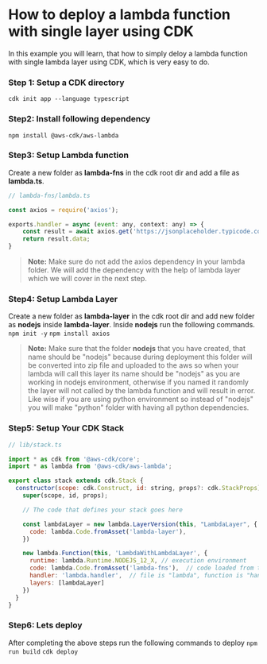 # How to deploy a lambda function with single layer using CDK

In this example you will learn, that how to simply deloy a lambda function with single lambda layer using CDK, which is very easy to do.

### Step 1: Setup a CDK directory
`cdk init app --language typescript`

### Step2: Install following dependency
`npm install @aws-cdk/aws-lambda`

### Step3: Setup Lambda function
Create a new folder as **lambda-fns** in the cdk root dir and add a file as **lambda.ts**.
```javascript
// lambda-fns/lambda.ts

const axios = require('axios');

exports.handler = async (event: any, context: any) => {
    const result = await axios.get('https://jsonplaceholder.typicode.com/todos/1');
    return result.data;
}
```
> **Note:** Make sure do not add the axios dependency in your lambda folder. We will add the dependency with the help of lambda layer which we will cover in the next step.

### Step4: Setup Lambda Layer
Create a new folder as **lambda-layer** in the cdk root dir and add new folder as **nodejs** inside **lambda-layer**. 
Inside **nodejs** run the following commands.
`npm init -y`
`npm install axios`
> **Note:** Make sure that the folder **nodejs** that you have created, that name should be "nodejs" because during deployment this folder will be converted into zip file and uploaded to the aws so when your lambda will call this layer its name should be "nodejs" as you are working in nodejs environment, otherwise if you named it randomly the layer will not called by the lambda function and will result in error. Like wise if you are using python environment so instead of "nodejs" you will make "python" folder with having all python dependencies.

### Step5: Setup Your CDK Stack
```javascript
// lib/stack.ts

import * as cdk from '@aws-cdk/core';
import * as lambda from '@aws-cdk/aws-lambda';

export class stack extends cdk.Stack {
  constructor(scope: cdk.Construct, id: string, props?: cdk.StackProps) {
    super(scope, id, props);

    // The code that defines your stack goes here

    const lambdaLayer = new lambda.LayerVersion(this, "LambdaLayer", {
      code: lambda.Code.fromAsset('lambda-layer'),
    })

    new lambda.Function(this, 'LambdaWithLambdaLayer', {
      runtime: lambda.Runtime.NODEJS_12_X, // execution environment
      code: lambda.Code.fromAsset('lambda-fns'),  // code loaded from the "lambda" directory
      handler: 'lambda.handler',  // file is "lambda", function is "handler"
      layers: [lambdaLayer]
    })
  }
}
```
### Step6: Lets deploy
After completing the above steps run the following commands to deploy
`npm run build`
`cdk deploy`
